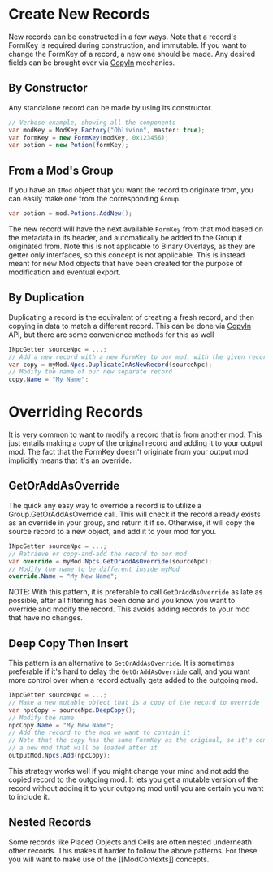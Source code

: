 # Create New Records
New records can be constructed in a few ways.  Note that a record's FormKey is required during construction, and immutable.  If you want to change the FormKey of a record, a new one should be made.  Any desired fields can be brought over via [CopyIn](Copy-Functionality#deepcopyin) mechanics.
## By Constructor
Any standalone record can be made by using its constructor.
```cs
// Verbose example, showing all the components
var modKey = ModKey.Factory("Oblivion", master: true);
var formKey = new FormKey(modKey, 0x123456);
var potion = new Potion(formKey);
```
## From a Mod's Group
If you have an `IMod` object that you want the record to originate from, you can easily make one from the corresponding `Group`.
```cs
var potion = mod.Potions.AddNew();
```
The new record will have the next available `FormKey` from that mod based on the metadata in its header, and automatically be added to the Group it originated from.  Note this is not applicable to Binary Overlays, as they are getter only interfaces, so this concept is not applicable.  This is instead meant for new Mod objects that have been created for the purpose of modification and eventual export.

## By Duplication
Duplicating a record is the equivalent of creating a fresh record, and then copying in data to match a different record.  This can be done via [CopyIn](Copy-Functionality#deepcopyin) API, but there are some convenience methods for this as well

```csharp
INpcGetter sourceNpc = ...;
// Add a new record with a new FormKey to our mod, with the given record's data
var copy = myMod.Npcs.DuplicateInAsNewRecord(sourceNpc);
// Modify the name of our new separate record
copy.Name = "My Name";
```

# Overriding Records
It is very common to want to modify a record that is from another mod.  This just entails making a copy of the original record and adding it to your output mod.  The fact that the FormKey doesn't originate from your output mod implicitly means that it's an override.

## GetOrAddAsOverride
The quick any easy way to override a record is to utilize a Group.GetOrAddAsOverride call.  This will check if the record already exists as an override in your group, and return it if so.  Otherwise, it will copy the source record to a new object, and add it to your mod for you.
```csharp
INpcGetter sourceNpc = ...;
// Retrieve or copy-and-add the record to our mod
var override = myMod.Npcs.GetOrAddAsOverride(sourceNpc);
// Modify the name to be different inside myMod
override.Name = "My New Name";
```

NOTE:  With this pattern, it is preferable to call `GetOrAddAsOverride` as late as possible, after all filtering has been done and you know you want to override and modify the record.  This avoids adding records to your mod that have no changes.

## Deep Copy Then Insert
This pattern is an alternative to `GetOrAddAsOverride`.  It is sometimes preferable if it's hard to delay the `GetOrAddAsOverride` call, and you want more control over when a record actually gets added to the outgoing mod.

```csharp
INpcGetter sourceNpc = ...;
// Make a new mutable object that is a copy of the record to override
var npcCopy = sourceNpc.DeepCopy();
// Modify the name
npcCopy.Name = "My New Name";
// Add the record to the mod we want to contain it
// Note that the copy has the same FormKey as the original, so it's considered an "override" when added to
// a new mod that will be loaded after it
outputMod.Npcs.Add(npcCopy);
```

This strategy works well if you might change your mind and not add the copied record to the outgoing mod.  It lets you get a mutable version of the record without adding it to your outgoing mod until you are certain you want to include it.

## Nested Records
Some records like Placed Objects and Cells are often nested underneath other records.  This makes it harder to follow the above patterns.  For these you will want to make use of the [[ModContexts]] concepts.